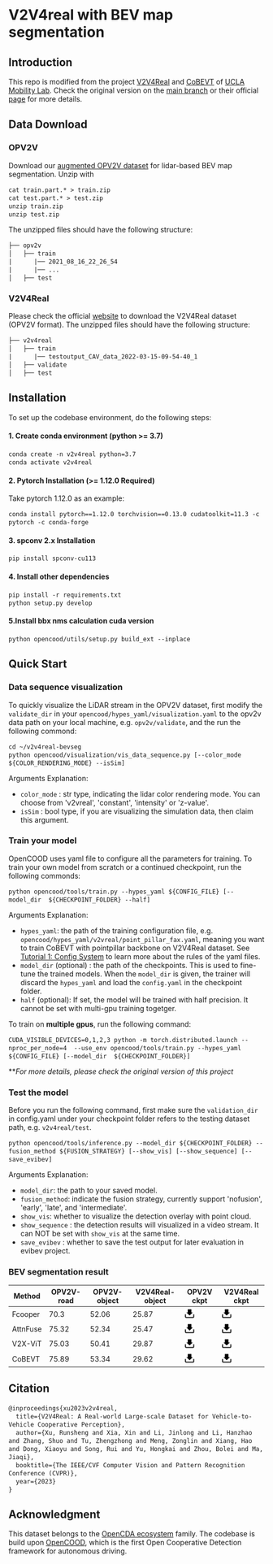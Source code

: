 # V2V4real with BEV map segmentation

## Introduction
This repo is modified from the project [V2V4Real](https://github.com/ucla-mobility/V2V4Real) and [CoBEVT](https://github.com/DerrickXuNu/CoBEVT) of [UCLA Mobility Lab](https://mobility-lab.seas.ucla.edu/).
Check the original version on the [main branch](https://github.com/YuanYunshuang/v2v4real-bevseg/tree/main) or their official [page](https://research.seas.ucla.edu/mobility-lab/v2v4real/) for more details.


## Data Download
### OPV2V
Download our [augmented OPV2V dataset](https://seafile.cloud.uni-hannover.de/d/c88d1cc85e7e4cae929f/) for lidar-based BEV map segmentation. 
Unzip with 
```shell
cat train.part.* > train.zip
cat test.part.* > test.zip
unzip train.zip
unzip test.zip
```
The unzipped files should have the following structure:
```shell
├── opv2v
│   ├── train
|      |── 2021_08_16_22_26_54
|      |── ...
│   ├── test
```
### V2V4Real
Please check the official [website](https://research.seas.ucla.edu/mobility-lab/v2v4real/) to download the V2V4Real dataset (OPV2V format).
The unzipped files should have the following structure:
```shell
├── v2v4real
│   ├── train
|      |── testoutput_CAV_data_2022-03-15-09-54-40_1
│   ├── validate
│   ├── test
```
## Installation
To set up the codebase environment, do the following steps:
#### 1. Create conda environment (python >= 3.7)
```shell
conda create -n v2v4real python=3.7
conda activate v2v4real
```
#### 2. Pytorch Installation (>= 1.12.0 Required)
Take pytorch 1.12.0 as an example:
```shell
conda install pytorch==1.12.0 torchvision==0.13.0 cudatoolkit=11.3 -c pytorch -c conda-forge
```
#### 3. spconv 2.x Installation
```shell
pip install spconv-cu113
```
#### 4. Install other dependencies
```shell
pip install -r requirements.txt
python setup.py develop
```
#### 5.Install bbx nms calculation cuda version
```shell
python opencood/utils/setup.py build_ext --inplace
```

## Quick Start
### Data sequence visualization
To quickly visualize the LiDAR stream in the OPV2V dataset, first modify the `validate_dir`
in your `opencood/hypes_yaml/visualization.yaml` to the opv2v data path on your local machine, e.g. `opv2v/validate`,
and the run the following commond:
```shell
cd ~/v2v4real-bevseg
python opencood/visualization/vis_data_sequence.py [--color_mode ${COLOR_RENDERING_MODE} --isSim]
```
Arguments Explanation:
- `color_mode` : str type, indicating the lidar color rendering mode. You can choose from 'v2vreal', 'constant', 'intensity' or 'z-value'.
- `isSim` : bool type, if you are visualizing the simulation data, then claim this argument.

### Train your model
OpenCOOD uses yaml file to configure all the parameters for training. To train your own model
from scratch or a continued checkpoint, run the following commonds:
```shell
python opencood/tools/train.py --hypes_yaml ${CONFIG_FILE} [--model_dir  ${CHECKPOINT_FOLDER} --half]
```
Arguments Explanation:
- `hypes_yaml`: the path of the training configuration file, e.g. `opencood/hypes_yaml/v2vreal/point_pillar_fax.yaml`, meaning you want to train
CoBEVT with pointpillar backbone on V2V4Real dataset. See [Tutorial 1: Config System](https://opencood.readthedocs.io/en/latest/md_files/config_tutorial.html) to learn more about the rules of the yaml files.
- `model_dir` (optional) : the path of the checkpoints. This is used to fine-tune the trained models. When the `model_dir` is
given, the trainer will discard the `hypes_yaml` and load the `config.yaml` in the checkpoint folder.
- `half` (optional): If set, the model will be trained with half precision. It cannot be set with multi-gpu training togetger.

To train on **multiple gpus**, run the following command:
```
CUDA_VISIBLE_DEVICES=0,1,2,3 python -m torch.distributed.launch --nproc_per_node=4  --use_env opencood/tools/train.py --hypes_yaml ${CONFIG_FILE} [--model_dir  ${CHECKPOINT_FOLDER}]
```
**_For more details, please check the original version of this project_

### Test the model
Before you run the following command, first make sure the `validation_dir` in config.yaml under your checkpoint folder
refers to the testing dataset path, e.g. `v2v4real/test`.

```shell
python opencood/tools/inference.py --model_dir ${CHECKPOINT_FOLDER} --fusion_method ${FUSION_STRATEGY} [--show_vis] [--show_sequence] [--save_evibev]
```
Arguments Explanation:
- `model_dir`: the path to your saved model.
- `fusion_method`: indicate the fusion strategy, currently support 'nofusion', 'early', 'late', and 'intermediate'.
- `show_vis`: whether to visualize the detection overlay with point cloud.
- `show_sequence` : the detection results will visualized in a video stream. It can NOT be set with `show_vis` at the same time.
- `save_evibev` : whether to save the test output for later evaluation in evibev project.

### BEV segmentation result

| Method   | OPV2V-road | OPV2V-object | V2V4Real-object | OPV2V ckpt                                                                                                                            | V2V4Real ckpt |
|----------|------------|--------------|-----------------|---------------------------------------------------------------------------------------------------------------------------------------|---------------|
| Fcooper  | 70.3       | 52.06        | 25.87           | [<img src="./imgs/download.png" alt="drawing" width="20"/>](https://seafile.cloud.uni-hannover.de/d/e6bcab88954443bca0cc/) | [<img src="./imgs/download.png" alt="drawing" width="20"/>](https://seafile.cloud.uni-hannover.de/d/c4b038c7ff014d058d1f/) |
| AttnFuse | 75.32      | 52.34        | 25.47           | [<img src="./imgs/download.png" alt="drawing" width="20"/>](https://seafile.cloud.uni-hannover.de/d/82cec5d502ef4e4f8aba/) | [<img src="./imgs/download.png" alt="drawing" width="20"/>](https://seafile.cloud.uni-hannover.de/d/a880908e443d4ccbb43c/) |
| V2X-ViT  | 75.03      | 50.41        | 29.87           | [<img src="./imgs/download.png" alt="drawing" width="20"/>](https://seafile.cloud.uni-hannover.de/d/12bfe53fd82d42e583a2/) | [<img src="./imgs/download.png" alt="drawing" width="20"/>](https://seafile.cloud.uni-hannover.de/d/229f8268a0924d5e89a9/) |
| CoBEVT   | 75.89      | 53.34        | 29.62           | [<img src="./imgs/download.png" alt="drawing" width="20"/>](https://seafile.cloud.uni-hannover.de/d/9d8db83dc2c54646b150/) | [<img src="./imgs/download.png" alt="drawing" width="20"/>](https://seafile.cloud.uni-hannover.de/d/b3780d91640a4d8dbf8a/) |


## Citation
```shell
@inproceedings{xu2023v2v4real,
  title={V2V4Real: A Real-world Large-scale Dataset for Vehicle-to-Vehicle Cooperative Perception},
  author={Xu, Runsheng and Xia, Xin and Li, Jinlong and Li, Hanzhao and Zhang, Shuo and Tu, Zhengzhong and Meng, Zonglin and Xiang, Hao and Dong, Xiaoyu and Song, Rui and Yu, Hongkai and Zhou, Bolei and Ma, Jiaqi},
  booktitle={The IEEE/CVF Computer Vision and Pattern Recognition Conference (CVPR)},
  year={2023}
}
```

## Acknowledgment
This dataset belongs to the [OpenCDA ecosystem](https://arxiv.org/abs/2301.07325) family. The codebase is build upon [OpenCOOD](https://github.com/DerrickXuNu/OpenCOOD), which is the first Open Cooperative Detection framework for autonomous driving.